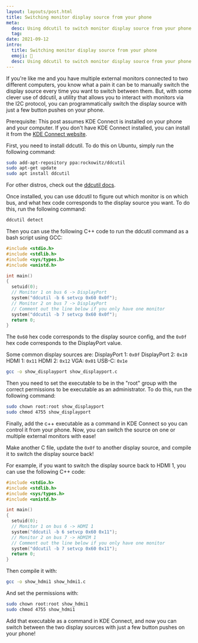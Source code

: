 ```yaml
---
layout: layouts/post.html
title: Switching monitor display source from your phone
meta:
  desc: Using ddcutil to switch monitor display source from your phone
  tag: 
date: 2021-09-12
intro:
  title: Switching monitor display source from your phone
  emoji: 📱
  desc: Using ddcutil to switch monitor display source from your phone
---
```


If you're like me and you have multiple external monitors connected to two different computers, you know what a pain it can be to manually switch the display source every time you want to switch between them. But, with some clever use of ddcutil, a utility that allows you to interact with monitors via the I2C protocol, you can programmatically switch the display source with just a few button pushes on your phone.

Prerequisite: This post assumes KDE Connect is installed on your phone and your computer. If you don't have KDE Connect installed, you can install it from the [KDE Connect website](https://kdeconnect.kde.org/).

First, you need to install ddcutil. To do this on Ubuntu, simply run the following command:

```bash
sudo add-apt-repository ppa:rockowitz/ddcutil
sudo apt-get update
sudo apt install ddcutil
```

For other distros, check out the [ddcutil docs](http://www.ddcutil.com/install/).

Once installed, you can use ddcutil to figure out which monitor is on which bus, and what hex code corresponds to the display source you want. To do this, run the following command:

```bash
ddcutil detect
```

Then you can use the following C++ code to run the ddcutil command as a bash script using GCC:

```c
#include <stdio.h>
#include <stdlib.h>
#include <sys/types.h>
#include <unistd.h>

int main()
{
  setuid(0);
  // Monitor 1 on bus 6 -> DisplayPort
  system("ddcutil -b 6 setvcp 0x60 0x0f");
  // Monitor 2 on bus 7 -> DisplayPort
  // Comment out the line below if you only have one monitor
  system("ddcutil -b 7 setvcp 0x60 0x0f");
  return 0;
}
```

The `0x60` hex code corresponds to the display source config, and the `0x0f` hex code corresponds to the DisplayPort value.

Some common display sources are:
DisplayPort 1: `0x0f`
DisplayPort 2: `0x10`
HDMI 1: `0x11`
HDMI 2: `0x12`
VGA: `0x01`
USB-C: `0x1e`

```bash
gcc -o show_displayport show_displayport.c
```

Then you need to set the executable to be in the "root" group with the correct permissions to be executable as an  administrator. To do this, run the following command:

```bash
sudo chown root:root show_displayport 
sudo chmod 4755 show_displayport 
```

Finally, add the c++ executable as a command in KDE Connect so you can control it from your phone. Now, you can switch the source on one or multiple external monitors with ease!

Make another C file, update the `0x0f` to another display source, and compile it to switch the display source back!

For example, if you want to switch the display source back to HDMI 1, you can use the following C++ code:

```c
#include <stdio.h>
#include <stdlib.h>
#include <sys/types.h>
#include <unistd.h>

int main()
{
  setuid(0);
  // Monitor 1 on bus 6 -> HDMI 1
  system("ddcutil -b 6 setvcp 0x60 0x11");
  // Monitor 2 on bus 7 -> HDMIM 1
  // Comment out the line below if you only have one monitor
  system("ddcutil -b 7 setvcp 0x60 0x11");
  return 0;
}
```

Then compile it with:

```bash
gcc -o show_hdmi1 show_hdmi1.c
```

And set the permissions with:

```bash
sudo chown root:root show_hdmi1
sudo chmod 4755 show_hdmi1
```

Add that executable as a command in KDE Connect, and now you can switch between the two display sources with just a few button pushes on your phone!
